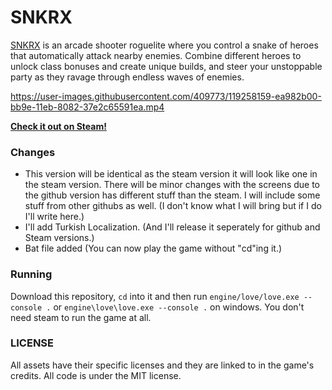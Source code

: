 



# SNKRX

[SNKRX](https://store.steampowered.com/app/915310/SNKRX/) is an arcade shooter roguelite where you control a snake of heroes that automatically attack nearby enemies.
Combine different heroes to unlock class bonuses and create unique builds, and steer your unstoppable party as they ravage through endless waves of enemies.

https://user-images.githubusercontent.com/409773/119258159-ea982b00-bb9e-11eb-8082-37e2c65591ea.mp4

[**Check it out on Steam!**](https://store.steampowered.com/app/915310/SNKRX/)

### Changes

- This version will be identical as the steam version it will look like one in the steam version. There will be minor changes with the screens due to the github version has different stuff than the steam. I will include some stuff from other githubs as well. (I don't know what I will bring but if I do I'll write here.)
- I'll add Turkish Localization. (And I'll release it seperately for github and Steam versions.)
- Bat file added (You can now play the game without "cd"ing it.)

### Running

Download this repository, `cd` into it and then run `engine/love/love.exe --console .` or 
`engine\love\love.exe --console .` on windows. You don't need steam to run the game at all.

### LICENSE

All assets have their specific licenses and they are linked to in the game's credits. All code is under the MIT license.
